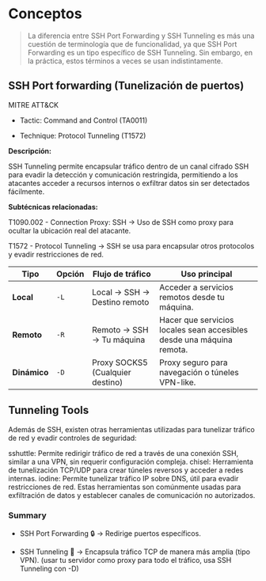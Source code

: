 # Conceptos

> La diferencia entre SSH Port Forwarding y SSH Tunneling es más una cuestión de terminología que de funcionalidad, ya que SSH Port Forwarding es un tipo específico de SSH Tunneling. Sin embargo, en la práctica, estos términos a veces se usan indistintamente.


## SSH Port forwarding (Tunelización de puertos)


MITRE ATT&CK

- Tactic: Command and Control (TA0011)

- Technique: Protocol Tunneling (T1572)


**Descripción:**

SSH Tunneling permite encapsular tráfico dentro de un canal cifrado SSH para evadir la detección y comunicación restringida, permitiendo a los atacantes acceder a recursos internos o exfiltrar datos sin ser detectados fácilmente.

**Subtécnicas relacionadas:**

T1090.002 - Connection Proxy: SSH → Uso de SSH como proxy para ocultar la ubicación real del atacante.

T1572 - Protocol Tunneling → SSH se usa para encapsular otros protocolos y evadir restricciones de red.



| Tipo     | Opción | Flujo de tráfico                 | Uso principal                                              |
|----------|--------|---------------------------------|-----------------------------------------------------------|
| **Local**  | `-L`  | Local → SSH → Destino remoto   | Acceder a servicios remotos desde tu máquina.             |
| **Remoto** | `-R`  | Remoto → SSH → Tu máquina      | Hacer que servicios locales sean accesibles desde una máquina remota. |
| **Dinámico** | `-D`  | Proxy SOCKS5 (Cualquier destino) | Proxy seguro para navegación o túneles VPN-like.          |


## Tunneling Tools


Además de SSH, existen otras herramientas utilizadas para tunelizar tráfico de red y evadir controles de seguridad:

sshuttle: Permite redirigir tráfico de red a través de una conexión SSH, similar a una VPN, sin requerir configuración compleja.
chisel: Herramienta de tunelización TCP/UDP para crear túneles reversos y acceder a redes internas.
iodine: Permite tunelizar tráfico IP sobre DNS, útil para evadir restricciones de red.
Estas herramientas son comúnmente usadas para exfiltración de datos y establecer canales de comunicación no autorizados.


### Summary


- SSH Port Forwarding 🔒 → Redirige puertos específicos.

- SSH Tunneling 🔄 → Encapsula tráfico TCP de manera más amplia (tipo VPN).  (usar tu servidor como proxy para todo el tráfico, usa SSH Tunneling con -D)